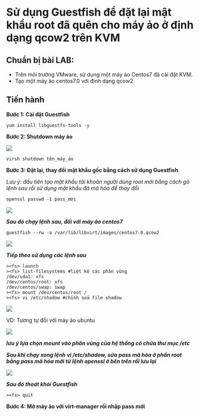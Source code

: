 # Sử dụng Guestfish để đặt lại mật khẩu root đã quên cho máy ảo ở định dạng qcow2 trên KVM

## Chuẩn bị bài LAB:

- Trên môi trường VMware, sử dụng một máy ảo Centos7 đã cài đặt KVM.
- Tạo một máy ảo centos7.0 với định dạng qcow2

## Tiến hành

**Bước 1: Cài đặt Guestfish**

`yum install libguestfs-tools -y`

**Bước 2: Shutdown máy ảo**

<img src=https://imgur.com/ZfdA47y.jpg>


`virsh shutdown tên_máy_ảo`

**Bước 3: Đặt lại, thay đổi mật khẩu gốc bằng cách sử dụng Guestfish**

*Lưu ý: đầu tiên tạo mật khẩu tài khoản người dùng root mới bằng cách gõ lệnh sau rồi sử dụng mật khẩu đã mã hóa để thay đổi*

`openssl passwd -1 pass_mới`



<img src=https://imgur.com/mWZBzON.jpg>

***Sau đó chạy lệnh sau, đối với máy ảo centos7***

`guestfish --rw -a /var/lib/libvirt/images/centos7.0.qcow2`

<img src=https://imgur.com/a6OyIN7.jpg>


***Tiếp theo sử dụng các lệnh sau***

````
><fs> launch 
><fs> list-filesystems #liệt kê các phân vùng
/dev/sda1: xfs
/dev/centos/root: xfs
/dev/centos/swap: swap
><fs> mount /dev/centos/root / 
><fs> vi /etc/shadow #chỉnh sửa file shadow

````

<img src=https://imgur.com/7M3NXpb.jpg>

VD: Tương tự đối với máy ảo ubuntu

<img src=https://imgur.com/Def94nG.jpg>

***lưu ý lựa chọn mount vào phân vùng của hệ thống có chứa thư mục /etc***

***Sau khi chạy xong lệnh vi /etc/shadow, sửa pass mã hóa ở phần root bằng pass mã hóa mới từ lệnh openssl ở bên trên rồi lưu lại***

<img src=https://imgur.com/qys5fRr.jpg>

***Sau đó thoát khỏi Guestfish***

`><fs> quit`

**Bước 4: Mở máy ảo với virt-manager rồi nhập pass mới**



